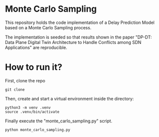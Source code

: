 # Monte Carlo Sampling
This repository holds the code implementation of a Delay Prediction Model based on a Monte Carlo Sampling process. 

The implementation is seeded so that results shown in the paper "DP-DT: Data Plane Digital Twin Architecture to Handle Conflicts among SDN Applications" are reproducible.

# How to run it?

First, clone the repo

    git clone

Then, create and start a virtual environment inside the directory:

    python3 -m venv .venv
    source .venv/bin/activate

Finally execute the "monte_carlo_sampling.py" script.

    python monte_carlo_sampling.py


